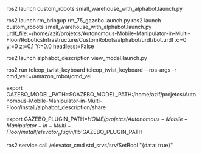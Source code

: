 ros2 launch custom_robots small_warehouse_with_alphabot.launch.py

ros2 launch rm_bringup rm_75_gazebo.launch.py 
ros2 launch custom_robots small_warehouse_with_alphabot.launch.py   urdf_file:=/home/azif/projetcs/Autonomous-Mobile-Manipulator-in-Multi-Floor/RoboticsInfrastructure/CustomRobots/alphabot/urdf/bot.urdf   x:=0 y:=0 z:=0.1 Y:=0.0 headless:=False


ros2 launch alphabot_description view_model.launch.py

ros2 run teleop_twist_keyboard teleop_twist_keyboard --ros-args -r cmd_vel:=/amazon_robot/cmd_vel

export GAZEBO_MODEL_PATH=$GAZEBO_MODEL_PATH:/home/azif/projetcs/Autonomous-Mobile-Manipulator-in-Multi-Floor/install/alphabot_description/share


export GAZEBO_PLUGIN_PATH=$HOME/projetcs/Autonomous-Mobile-Manipulator-in-Multi-Floor/install/elevator_plugin/lib:$GAZEBO_PLUGIN_PATH
  

ros2 service call /elevator_cmd std_srvs/srv/SetBool "{data: true}"